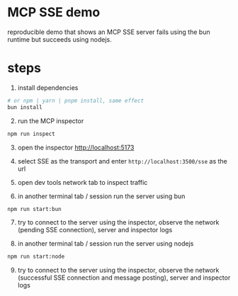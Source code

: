 # MCP SSE demo

reproducible demo that shows an MCP SSE server fails using the bun runtime but succeeds using nodejs.

# steps

1. install dependencies

```bash
# or npm | yarn | pnpm install, same effect
bun install
```

2. run the MCP inspector

```bash
npm run inspect
```

3. open the inspector [http://localhost:5173](http://localhost:5173)

4. select SSE as the transport and enter `http://localhost:3500/sse` as the url

5. open dev tools network tab to inspect traffic

6. in another terminal tab / session run the server using bun

```bash
npm run start:bun
```

7. try to connect to the server using the inspector, observe the network (pending SSE connection), server and inspector logs

8. in another terminal tab / session run the server using nodejs

```bash
npm run start:node
```

9. try to connect to the server using the inspector, observe the network (successful SSE connection and message posting), server and inspector logs







